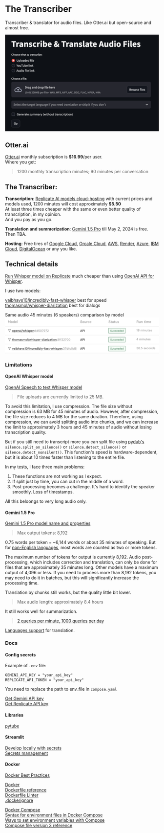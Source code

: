 # The Transcriber
Transcriber &amp; translator for audio files. Like Otter.ai but open-source and almost free.

![Screenshot](screenshot.png)

## Otter.ai

[Otter.ai](https://otter.ai/pricing) monthly subscription is **$16.99**/per user. \
Where you get:
> 1200 monthly transcription minutes; 90 minutes per conversation

## The Transcriber:

**Transcription**:
[Replicate AI models cloud-hosting](https://replicate.com/pricing) with current prices and models used, 1200 minutes will cost approximately **$5.50** \
At least three times cheaper with the same or even better quality of transcription, in my opinion. \
And you pay as you go.

**Translation and summerization**:
[Gemini 1.5 Pro](https://ai.google.dev/pricing) till May 2, 2024 is free. Then TBA.

**Hosting**:
Free tires of [Google Cloud](https://cloud.google.com/free), [Orcale Cloud](https://www.oracle.com/cloud/free/), [AWS](https://aws.amazon.com/free/), [Render](https://render.com/pricing), [Azure](https://azure.microsoft.com/en-us/pricing/free-services), [IBM Cloud](https://www.ibm.com/cloud/free), [DigitalOcean](https://www.digitalocean.com/) or any you like.

## Technical details

[Run Whisper model on Replicate](https://replicate.com/openai/whisper) much cheaper than using [OpenAI API for Whisper](https://openai.com/pricing).

I use two models:

[vaibhavs10/incredibly-fast-whisper](https://replicate.com/vaibhavs10/incredibly-fast-whisper) best for speed \
[thomasmol/whisper-diarization](https://replicate.com/thomasmol/whisper-diarization) best for dialogs

Same audio 45 minutes (6 speakers) comparison by model
![Comparison of processing times by model](model-comparison.png)

### Limitations

#### OpenAI Whisper model

[OpenAI Speech to text Whisper model](https://platform.openai.com/docs/guides/speech-to-text)

> File uploads are currently limited to 25 MB.

To avoid this limitation, I use compression. The file size without compression is 63 MB for 45 minutes of audio. However, after compression, the file size reduces to 4 MB for the same duration. Therefore, using compression, we can avoid splitting audio into chunks, and we can increase the limit to approximately 3 hours and 45 minutes of audio without losing transcription quality.

But if you still need to transcript more you can split file using [pydub's](https://github.com/jiaaro/pydub/blob/master/API.markdown) `silence.split_on_silence()` or `silence.detect_silence()` or `silence.detect_nonsilent()`. This function's speed is hardware-dependent, but it is about 10 times faster than listening to the entire file.

In my tests, I face three main problems:
1. These functions are not working as I expect.
2. If split just by time, you can cut in the middle of a word.
3. Post-processing becomes a challenge. It's hard to identify the speaker smoothly. Loss of timestamps.

All this beloongs to very long audio only.

#### Gemini 1.5 Pro

[Gemini 1.5 Pro model name and properties](https://cloud.google.com/vertex-ai/generative-ai/docs/learn/models)

> Max output tokens: 8,192 

0.75 words per token = ~6,144 words or about 35 minutes of speaking. But for [non-English languages](https://mor10.com/openai-token-tax/), most words are counted as two or more tokens.

The maximum number of tokens for output is currently 8,192. Audio post-processing, which includes correction and translation, can only be done for files that are approximately 35 minutes long. Other models have a maximum output of 4,096 or less. If you need to process more than 8,192 tokens, you may need to do it in batches, but this will significantly increase the processing time.

Translation by chunks still works, but the quality little bit lower.

> Max audio length: approximately 8.4 hours

It still works well for summarization.

> [2 queries per minute, 1000 queries per day](https://ai.google.dev/gemini-api/docs/models/gemini#model-variations)

[Languages support](https://cloud.google.com/vertex-ai/generative-ai/docs/learn/models#language-support) for translation.


### Docs

#### Config secrets

Example of `.env` file:
```
GEMINI_API_KEY = "your_api_key"
REPLICATE_API_TOKEN = "your_api_key"
```

You need to replace the path to env_file in `compose.yaml`

[Get Gemini API key](https://ai.google.dev/) \
[Get Replicate API key](https://replicate.com/account/api-tokens)


#### Libraries

[pytube](https://pytube.io/en/latest/)

#### Streamlit

[Develop locally with secrets](https://docs.streamlit.io/deploy/streamlit-community-cloud/deploy-your-app/secrets-management#develop-locally-with-secrets) \
[Secrets management](https://docs.streamlit.io/develop/concepts/connections/secrets-management)

#### Docker

[Docker Best Practices](https://testdriven.io/blog/docker-best-practices/)

[Docker](https://docs.docker.com/language/python/) \
[Dockerfile reference](https://docs.docker.com/reference/dockerfile/) \
[Dockerfile Linter](https://hadolint.github.io/hadolint/) \
[.dockerignore](https://docs.docker.com/build/building/context/#dockerignore-files)

[Docker Compose](https://docs.docker.com/compose/) \
[Syntax for environment files in Docker Compose](https://docs.docker.com/compose/environment-variables/env-file/) \
[Ways to set environment variables with Compose](https://docs.docker.com/compose/environment-variables/set-environment-variables/) \
[Compose file version 3 reference](https://docs.docker.com/compose/compose-file/compose-file-v3/)
